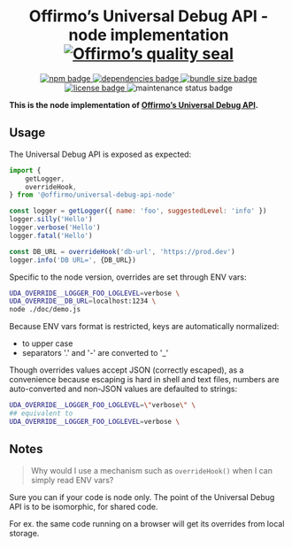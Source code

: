 
<h1 align="center">
	Offirmo’s Universal Debug API - node implementation<br>
	<a href="https://www.offirmo.net/offirmo-monorepo/doc/modules-directory/index.html">
		<img src="https://www.offirmo.net/offirmo-monorepo/doc/quality-seal/offirmos_quality_seal.svg" alt="Offirmo’s quality seal">
	</a>
</h1>

<p align="center">
	<a alt="npm package page"
	  href="https://www.npmjs.com/package/@offirmo/universal-debug-api-node">
		<img alt="npm badge"
		  src="https://img.shields.io/npm/v/@offirmo/universal-debug-api-node.svg">
	</a>
	<a alt="dependencies analysis"
	  href="https://david-dm.org/offirmo/offirmo-monorepo?path=2-advanced%2Funiversal-debug-api-node">
		<img alt="dependencies badge"
		  src="https://img.shields.io/david/offirmo/offirmo-monorepo.svg?path=2-advanced%2Funiversal-debug-api-node">
	</a>
	<a alt="bundle size evaluation"
	  href="https://bundlephobia.com/result?p=@offirmo/universal-debug-api-node">
		<img alt="bundle size badge"
		  src="https://img.shields.io/bundlephobia/minzip/@offirmo/universal-debug-api-node.svg">
	</a>
	<a alt="license"
	  href="https://unlicense.org/">
		<img alt="license badge"
		  src="https://img.shields.io/badge/license-public_domain-brightgreen.svg">
	</a>
	<img alt="maintenance status badge"
	  src="https://img.shields.io/maintenance/yes/2019.svg">
</p>

**This is the node implementation of [Offirmo’s Universal Debug API](https://universal-debug-api-js.netlify.com/).**

## Usage

The Universal Debug API is exposed as expected:

```javascript
import {
	getLogger,
	overrideHook,
} from '@offirmo/universal-debug-api-node'

const logger = getLogger({ name: 'foo', suggestedLevel: 'info' })
logger.silly('Hello')
logger.verbose('Hello')
logger.fatal('Hello')

const DB_URL = overrideHook('db-url', 'https://prod.dev')
logger.info('DB URL=', {DB_URL})
```

Specific to the node version, overrides are set through ENV vars:

```bash
UDA_OVERRIDE__LOGGER_FOO_LOGLEVEL=verbose \
UDA_OVERRIDE__DB_URL=localhost:1234 \
node ./doc/demo.js
```

Because ENV vars format is restricted, keys are automatically normalized:
- to upper case
- separators '.' and '-' are converted to '_'

Though overrides values accept JSON (correctly escaped),
as a convenience because escaping is hard in shell and text files,
numbers are auto-converted and non-JSON values are defaulted to strings:

```bash
UDA_OVERRIDE__LOGGER_FOO_LOGLEVEL=\"verbose\" \
## equivalent to
UDA_OVERRIDE__LOGGER_FOO_LOGLEVEL=verbose \
```

## Notes

> Why would I use a mechanism such as `overrideHook()` when I can simply read ENV vars?

Sure you can if your code is node only.
The point of the Universal Debug API is to be isomorphic,
for shared code.

For ex. the same code running on a browser will get its overrides from local storage.
